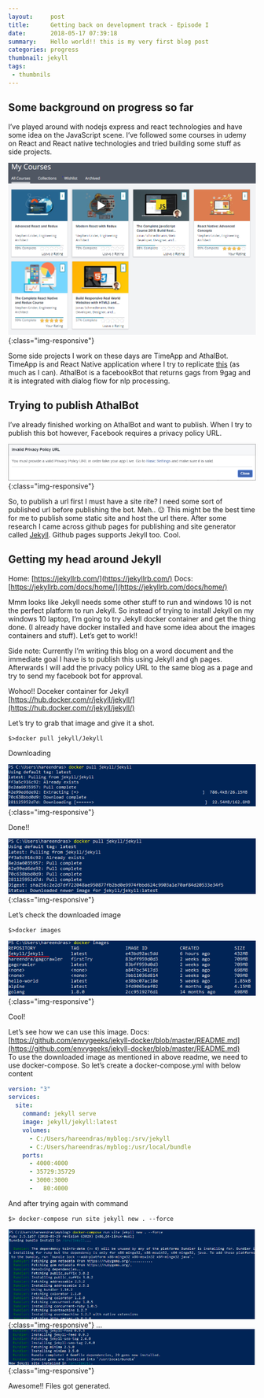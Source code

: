 ```yaml
---
layout:     post
title:      Getting back on development track - Episode I
date:       2018-05-17 07:39:18
summary:    Hello world!! this is my very first blog post
categories: progress
thumbnail: jekyll
tags:
 - thumbnils 
---
```


## Some background on progress so far

I’ve played around with nodejs express and react technologies and have some idea on the JavaScript scene. I’ve followed some courses in udemy on React and React native technologies and tried building some stuff as side projects.

![work-in-progress](/assets/img/2018-05-17/courses.png){:class="img-responsive"}

Some side projects I work on these days are TimeApp and AthalBot. TimeApp is and React Native application where I try to replicate [this](http://tiii.me/)  (as much as I can). AthalBot is a facebookBot that returns gags from 9gag and it is integrated with dialog flow for nlp processing. 

## Trying to publish AthalBot

I’ve already finished working on AthalBot and want to publish. When I try to publish this bot however, Facebook requires a privacy policy URL.

![privacy-error](/assets/img/2018-05-17/privacy_err.png){:class="img-responsive"}

So, to publish a url first I must have a site rite? I need some sort of published url before publishing the bot. Meh.. 😐 This might be the best time for me to publish some static site and host the url there. 
After some research I came across github pages for publishing and site generator called [Jekyll](https://jekyllrb.com/). Github pages supports Jekyll too. Cool. 

## Getting my head around Jekyll 

Home: [https://jekyllrb.com/](https://jekyllrb.com/) Docs: [https://jekyllrb.com/docs/home/](https://jekyllrb.com/docs/home/) 

Mmm looks like Jekyll needs some other stuff to run and windows 10 is not the perfect platform to run Jekyll. So instead of trying to install Jekyll on my windows 10 laptop, I’m going to try Jekyll docker container and get the thing done. (I already have docker installed and have some idea about the images containers and stuff). Let’s get to work!! 

Side note: Currently I’m writing this blog on a word document and the immediate goal I have is to publish this using Jekyll and gh pages. Afterwards I will add the privacy policy URL to the same blog as a page and try to send my facebook bot for approval.

Wohoo!! Doceker container for Jekyll [https://hub.docker.com/r/jekyll/jekyll/](https://hub.docker.com/r/jekyll/jekyll/)

Let’s try to grab that image and give it a shot.

```terminal
$>docker pull jekyll/Jekyll
```

Downloading

![downloading](/assets/img/2018-05-17/downloading_image.png){:class="img-responsive"}

Done!!

![Done](/assets/img/2018-05-17/dowload_done.png){:class="img-responsive"}

Let’s check the downloaded image

```terminal
$>docker images
```

![ImgList](/assets/img/2018-05-17/img_list.png){:class="img-responsive"}

Cool!

Let’s see how we can use this image. Docs: [https://github.com/envygeeks/jekyll-docker/blob/master/README.md](https://github.com/envygeeks/jekyll-docker/blob/master/README.md)  
To use the downloaded image as mentioned in above readme, we need to use docker-compose. So let’s create a docker-compose.yml with below content

```yml
version: "3"
services:
  site:
    command: jekyll serve
    image: jekyll/jekyll:latest
    volumes:
      - C:/Users/hareendras/myblog:/srv/jekyll
      - C:/Users/hareendras/myblog:/usr/local/bundle
    ports:
      - 4000:4000
      - 35729:35729
      - 3000:3000
      -   80:4000
```

And after trying again with command

```terminal
$> docker-compose run site jekyll new . --force
```

![ImgList](/assets/img/2018-05-17/docker_compose1.png){:class="img-responsive"}
...
![ImgList](/assets/img/2018-05-17/docker_compose2.png){:class="img-responsive"}

Awesome!! Files got generated.


